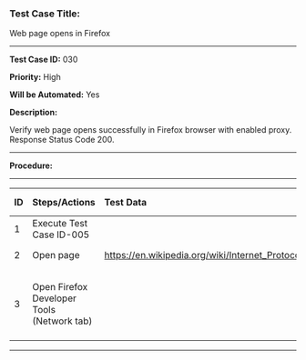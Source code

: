 
### Test Case Title: ###

Web page opens in Firefox					

---

**Test Case ID:** 030

**Priority:** High

**Will be Automated:** Yes

**Description:**

Verify web page opens successfully in Firefox browser with enabled proxy. Response Status Code 200.

---

**Procedure:**

---

|      ID       | Steps/Actions |  Test Data  | Expected Result |
| :------------ |:--------------| :---------- | :-------------- |
|       1       | Execute Test Case ID-005 | |          
|       2       | Open page | https://en.wikipedia.org/wiki/Internet_Protocol | Page is opened|
|       3       | Open Firefox Developer Tools (Network tab) |  | "Main Page" Headers -  Status Code 200 |


---
